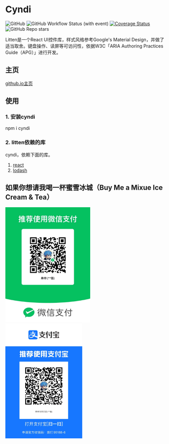 # Cyndi
![GitHub](https://img.shields.io/github/license/liuxian496/cyndi)
![GitHub Workflow Status (with event)](https://img.shields.io/github/actions/workflow/status/liuxian496/cyndi/cyndi.yml)
[![Coverage Status](https://coveralls.io/repos/github/liuxian496/cyndi/badge.svg?branch=main)](https://coveralls.io/github/liuxian496/cyndi?branch=main)
![GitHub Repo stars](https://img.shields.io/github/stars/liuxian496/cyndi)


<p>Litten是一个React UI控件库，样式风格参考Google's Material Design，并做了适当取舍。键盘操作、读屏等可访问性，依据W3C「ARIA Authoring Practices Guide（APG）」进行开发。</p>

## 主页
[github.io主页](https://liuxian496.github.io/cyndi/)


## 使用

### 1. 安装cyndi
npm i cyndi

### 2. litten依赖的库
cyndi，依赖下面的库。
1. [react](https://github.com/facebook/react)
2. [lodash](https://github.com/lodash/lodash)

## 如果你想请我喝一杯蜜雪冰城（Buy Me a Mixue Ice Cream & Tea）
<img src=".\\public\\wechat.jpg" height="360">
<img src=".\\public\\alipay.jpg" height="360">
